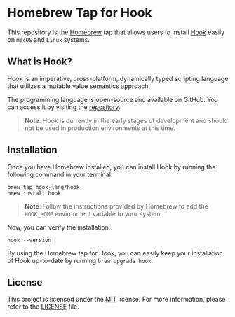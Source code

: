 
# Homebrew Tap for Hook

This repository is the [Homebrew](https://brew.sh) tap that allows users to install [Hook](https://github.com/hook-lang/hook) easily on `macOS` and `Linux` systems.

## What is Hook?

Hook is an imperative, cross-platform, dynamically typed scripting language that utilizes a mutable value semantics approach.

The programming language is open-source and available on GitHub. You can access it by visiting the [repository](https://github.com/hook-lang/hook).

> **Note**: Hook is currently in the early stages of development and should not be used in production environments at this time.

## Installation

Once you have Homebrew installed, you can install Hook by running the following command in your terminal:

```
brew tap hook-lang/hook
brew install hook
```

> **Note**: Follow the instructions provided by Homebrew to add the `HOOK_HOME` environment variable to your system.

Now, you can verify the installation:

```
hook --version
```

By using the Homebrew tap for Hook, you can easily keep your installation of Hook up-to-date by running `brew upgrade hook`.

## License

This project is licensed under the [MIT](https://choosealicense.com/licenses/mit) license. For more information, please refer to the [LICENSE](https://github.com/hook-lang/homebrew-tap/blob/main/LICENSE) file. 
